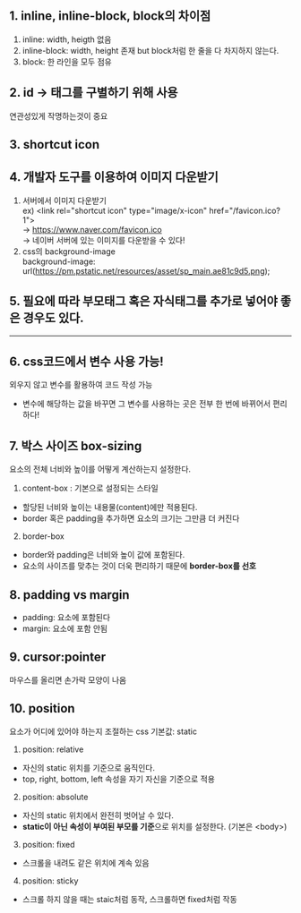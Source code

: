 ## 1. inline, inline-block, block의 차이점
1) inline: width, heigth 없음
2) inline-block: width, height 존재 but block처럼 한 줄을 다 차지하지 않는다.
3) block: 한 라인을 모두 점유

## 2. id -> 태그를 구별하기 위해 사용
연관성있게 작명하는것이 중요

## 3. shortcut icon

## 4. 개발자 도구를 이용하여 이미지 다운받기
1. 서버에서 이미지 다운받기<br>   ex) \<link rel="shortcut icon" type="image/x-icon" href="/favicon.ico?1"><br>  -> https://www.naver.com/favicon.ico<br>  -> 네이버 서버에 있는 이미지를 다운받을 수 있다!<br>
2. css의 background-image<br>
  background-image: url(https://pm.pstatic.net/resources/asset/sp_main.ae81c9d5.png);

## 5. 필요에 따라 부모태그 혹은 자식태그를 추가로 넣어야 좋은 경우도 있다.
----------------------------------------------------------------
## 6. css코드에서 변수 사용 가능!
외우지 않고 변수를 활용하여 코드 작성 가능<br>
- 변수에 해당하는 값을 바꾸면 그 변수를 사용하는 곳은 전부 한 번에 바뀌어서 편리하다!
## 7. 박스 사이즈 box-sizing
요소의 전체 너비와 높이를 어떻게 계산하는지 설정한다.
1. content-box : 기본으로 설정되는 스타일
- 할당된 너비와 높이는 내용물(content)에만 적용된다.<br>
- border 혹은 padding을 추가하면 요소의 크기는 그만큼 더 커진다<br>
2. border-box
- border와 padding은 너비와 높이 값에 포함된다.
- 요소의 사이즈를 맞추는 것이 더욱 편리하기 때문에 **border-box를 선호**
## 8. padding vs margin
- padding: 요소에 포함된다
- margin: 요소에 포함 안됨
## 9. cursor:pointer
마우스를 올리면 손가락 모양이 나옴
## 10. position
요소가 어디에 있어야 하는지 조절하는 css
기본값: static
1. position: relative
- 자신의 static 위치를 기준으로 움직인다.
- top, right, bottom, left 속성을 자기 자신을 기준으로 적용
2. position: absolute
- 자신의 static 위치에서 완전히 벗어날 수 있다.
- **static이 아닌 속성이 부여된 부모를 기준**으로 위치를 설정한다. (기본은 \<body>)
3. position: fixed
- 스크롤을 내려도 같은 위치에 계속 있음
4. position: sticky
- 스크롤 하지 않을 때는 staic처럼 동작, 스크롤하면 fixed처럼 작동
